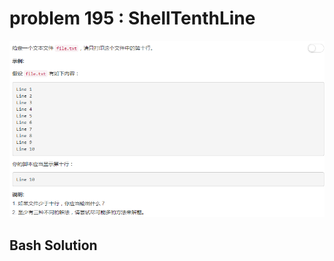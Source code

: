 
# problem 195 : ShellTenthLine

<img src="https://github.com/Peefy/PeefyLeetCode/blob/master/doc/101-200/195.ShellTenthLine/problem.png"/>

## Bash Solution

```shell


```
